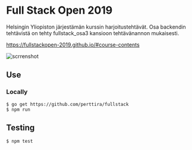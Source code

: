
# Full Stack Open 2019

Helsingin Yliopiston järjestämän kurssin harjoitustehtävät. Osa backendin tehtävistä on tehty fullstack_osa3 kansioon tehtävänannon mukaisesti. 

https://fullstackopen-2019.github.io/#course-contents


![scrrenshot](http://i.imgur.com/pHf4fjt.gif)

## Use

### Locally

```
$ go get https://github.com/perttira/fullstack
$ npm run
```

## Testing

```
$ npm test
```